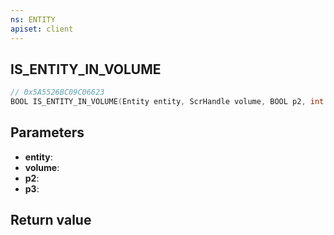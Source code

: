 ```yaml
---
ns: ENTITY
apiset: client
---
```

## IS_ENTITY_IN_VOLUME

```c
// 0x5A5526BC09C06623
BOOL IS_ENTITY_IN_VOLUME(Entity entity, ScrHandle volume, BOOL p2, int p3);
```


## Parameters
* **entity**:
* **volume**:
* **p2**:
* **p3**:

## Return value
